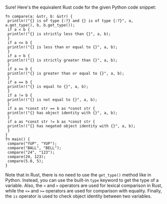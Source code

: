 Sure! Here's the equivalent Rust code for the given Python code snippet:
```
fn compare(a: &str, b: &str) {
 println!("{} is of type {:?} and {} is of type {:?}", a, a.get_type(), b, b.get_type());
 if a < b {
 println!("{} is strictly less than {}", a, b);
 }
 if a <= b {
 println!("{} is less than or equal to {}", a, b);
 }
 if a > b {
 println!("{} is strictly greater than {}", a, b);
 }
 if a >= b {
 println!("{} is greater than or equal to {}", a, b);
 }
 if a == b {
 println!("{} is equal to {}", a, b);
 }
 if a != b {
 println!("{} is not equal to {}", a, b);
 }
 if a as *const str == b as *const str {
 println!("{} has object identity with {}", a, b);
 }
 if a as *const str != b as *const str {
 println!("{} has negated object identity with {}", a, b);
 }
}
fn main() {
 compare("YUP", "YUP");
 compare("BALL", "BELL");
 compare("24", "123");
 compare(24, 123);
 compare(5.0, 5);
}
```
Note that in Rust, there is no need to use the `get_type()` method like in Python. Instead, you can use the built-in `type` keyword to get the type of a variable. Also, the `<` and `>` operators are used for lexical comparison in Rust, while the `<=` and `>=` operators are used for comparison with equality. Finally, the `is` operator is used to check object identity between two variables.

